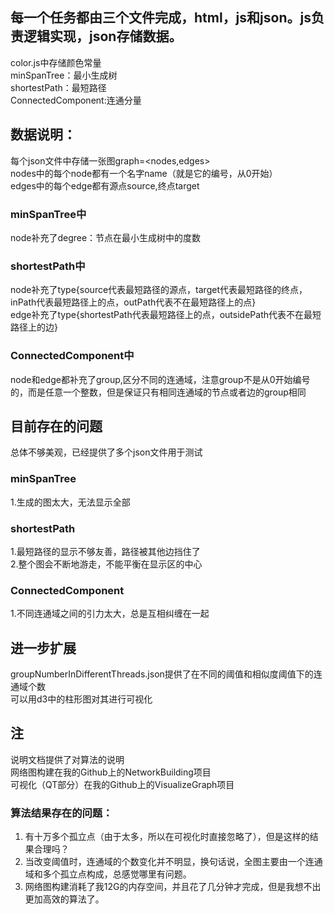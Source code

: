 ## 每一个任务都由三个文件完成，html，js和json。js负责逻辑实现，json存储数据。
color.js中存储颜色常量<br>
minSpanTree：最小生成树<br>
shortestPath：最短路径<br>
ConnectedComponent:连通分量<br>

## 数据说明：
每个json文件中存储一张图graph=<nodes,edges><br>
nodes中的每个node都有一个名字name（就是它的编号，从0开始）<br>
edges中的每个edge都有源点source,终点target<br>

### minSpanTree中
node补充了degree：节点在最小生成树中的度数<br>

### shortestPath中
node补充了type{source代表最短路径的源点，target代表最短路径的终点，inPath代表最短路径上的点，outPath代表不在最短路径上的点﻿} <br>
edge补充了type{shortestPath代表最短路径上的点，﻿outsidePath代表不在最短路径上的边}<br>

### ConnectedComponent中
node和edge都补充了group,区分不同的连通域，注意group不是从0开始编号的，而是任意一个整数，但是保证只有相同连通域的节点或者边的group相同<br>

## 目前存在的问题
总体不够美观，已经提供了多个json文件用于测试<br>
### minSpanTree
1.生成的图太大，无法显示全部<br>
### shortestPath
1.最短路径的显示不够友善，路径被其他边挡住了<br>
2.整个图会不断地游走，不能平衡在显示区的中心<br>
### ConnectedComponent
1.不同连通域之间的引力太大，总是互相纠缠在一起<br>

## 进一步扩展
groupNumberInDifferentThreads.json提供了在不同的阈值和相似度阈值下的连通域个数<br>
可以用d3中的柱形图对其进行可视化<br>

## 注
说明文档提供了对算法的说明<br>
网络图构建在我的Github上的NetworkBuilding项目<br>
可视化（QT部分）在我的Github上的VisualizeGraph项目<br>
### 算法结果存在的问题：
1. 有十万多个孤立点（由于太多，所以在可视化时直接忽略了），但是这样的结果合理吗？<br>
2. 当改变阈值时，连通域的个数变化并不明显，换句话说，全图主要由一个连通域和多个孤立点构成，总感觉哪里有问题。<br>
3. 网络图构建消耗了我12G的内存空间，并且花了几分钟才完成，但是我想不出更加高效的算法了。


